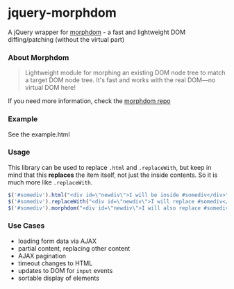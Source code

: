# jquery-morphdom

A jQuery wrapper for [morphdom](https://github.com/patrick-steele-idem/morphdom/) - a fast and lightweight DOM diffing/patching (without the virtual part)

### About Morphdom

> Lightweight module for morphing an existing DOM node tree to match a target DOM node tree. It's fast and works with the real DOM—no virtual DOM here!

If you need more information, check the [morphdom repo](https://github.com/patrick-steele-idem/morphdom/#morphdom)

### Example

See the example.html

### Usage

This library can be used to replace `.html` and `.replaceWith`, but keep in mind that this **replaces** the item itself, not just the inside contents. So it is much more like `.replaceWith`.

```js
$('#somediv').html("<div id=\"newdiv\">I will be inside #somediv</div>");
$('#somediv').replaceWith("<div id=\"newdiv\">I will replace #somediv</div>");
$('#somediv').morphdom("<div id=\"newdiv\">I will also replace #somediv</div>");
```

### Use Cases

* loading form data via AJAX
* partial content, replacing other content
* AJAX pagination
* timeout changes to HTML
* updates to DOM for `input` events
* sortable display of elements
